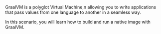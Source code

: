 
GraalVM is a polyglot Virtual Machine,n allowing you to write applications that pass values from one language to another in a seamless way.


In this scenario, you will learn how to build and run a native image with GraalVM.
